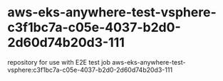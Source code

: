 # aws-eks-anywhere-test-vsphere-c3f1bc7a-c05e-4037-b2d0-2d60d74b20d3-111
repository for use with E2E test job aws-eks-anywhere-test-vsphere:c3f1bc7a-c05e-4037-b2d0-2d60d74b20d3-111
